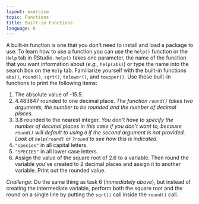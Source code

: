 ```yaml
---
layout: exercise
topic: Functions
title: Built-in Functions
language: R
---
```


A built-in function is one that you don't need to install and load a package to
use. To learn how to use a function you can use the `help()` function or the
`Help` tab in RStudio. `help()` takes one parameter, the name of the function
that you want information about (*e.g.,* `help(abs)`) or type the name into the
search box on the `Help` tab.  Familiarize yourself with the built-in functions
`abs()`, `round()`, `sqrt()`, `tolower()`, and `toupper()`.  Use these built-in
functions to print the following items:

1. The absolute value of -15.5.
2. 4.483847 rounded to one decimal place. *The function `round()` takes two
   arguments, the number to be rounded and the number of decimal places.*
3. 3.8 rounded to the nearest integer. *You don't have to specify the number of
   decimal places in this case if you don't want to, because `round()` will
   default to using `0` if the second argument is not provided. Look at
   `help(round)` or `?round` to see how this is indicated.*
4. `"species"` in all capital letters.
5. `"SPECIES"` in all lower case letters.
6. Assign the value of the square root of 2.6 to a variable. Then round the
   variable you've created to 2 decimal places and assign it to another
   variable. Print out the rounded value.

*Challenge*: Do the same thing as task 6 (*immediately above*), but instead of
creating the intermediate variable, perform both the square root and the round
on a single line by putting the `sqrt()` call inside the `round()` call.
